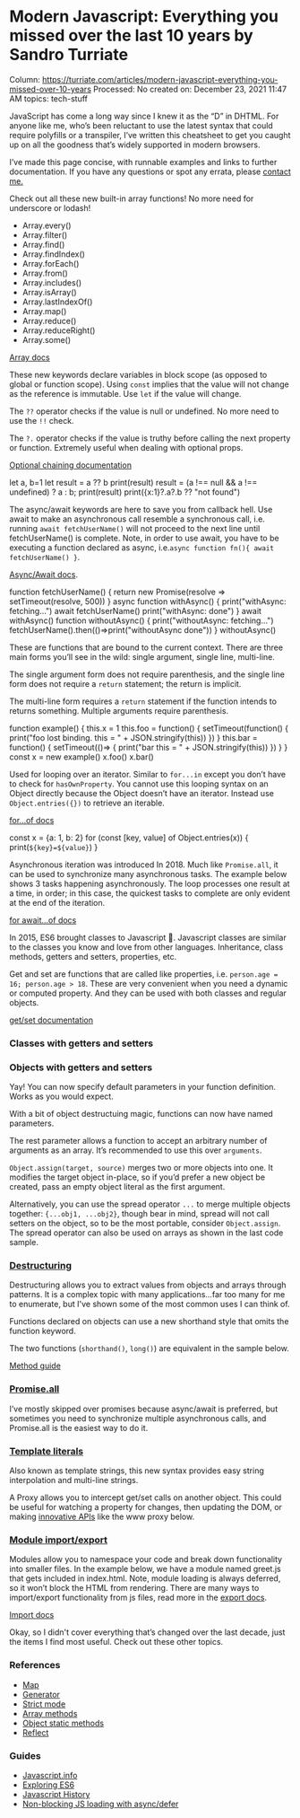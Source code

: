 # Modern Javascript: Everything you missed over the last 10 years by Sandro Turriate

Column: https://turriate.com/articles/modern-javascript-everything-you-missed-over-10-years
Processed: No
created on: December 23, 2021 11:47 AM
topics: tech-stuff

JavaScript has come a long way since I knew it as the “D” in DHTML. For anyone like me, who’s been reluctant to use the latest syntax that could require polyfills or a transpiler, I’ve written this cheatsheet to get you caught up on all the goodness that’s widely supported in modern browsers.

I’ve made this page concise, with runnable examples and links to further documentation. If you have any questions or spot any errata, please [contact me.](https://turriate.com/contact)

Check out all these new built-in array functions! No more need for underscore or lodash!

- Array.every()
- Array.filter()
- Array.find()
- Array.findIndex()
- Array.forEach()
- Array.from()
- Array.includes()
- Array.isArray()
- Array.lastIndexOf()
- Array.map()
- Array.reduce()
- Array.reduceRight()
- Array.some()

[Array docs](https://developer.mozilla.org/en-US/docs/Web/JavaScript/Reference/Global_Objects/Array#instance_methods)

These new keywords declare variables in block scope (as opposed to global or function scope). Using `const` implies that the value will not change as the reference is immutable. Use `let` if the value will change.

The `??` operator checks if the value is null or undefined. No more need to use the `!!` check.

The `?.` operator checks if the value is truthy before calling the next property or function. Extremely useful when dealing with optional props.

[Optional chaining documentation](https://developer.mozilla.org/en-US/docs/Web/JavaScript/Reference/Operators/Optional_chaining)

let a, b=1 let result = a ?? b print(result) result = (a !== null && a !== undefined) ? a : b; print(result) print({x:1}?.a?.b ?? "not found")

The async/await keywords are here to save you from callback hell. Use await to make an asynchronous call resemble a synchronous call, i.e. running `await fetchUserName()` will not proceed to the next line until fetchUserName() is complete. Note, in order to use await, you have to be executing a function declared as async, i.e.`async function fn(){ await fetchUserName() }`.

[Async/Await docs](https://developer.mozilla.org/en-US/docs/Learn/JavaScript/Asynchronous/Async_await).

function fetchUserName() { return new Promise(resolve => setTimeout(resolve, 500)) } async function withAsync() { print("withAsync: fetching...") await fetchUserName() print("withAsync: done") } await withAsync() function withoutAsync() { print("withoutAsync: fetching...") fetchUserName().then(()=>print("withoutAsync done")) } withoutAsync()

These are functions that are bound to the current context. There are three main forms you’ll see in the wild:
single argument, single line, multi-line.

The single argument form does not require parenthesis, and the single line form does not require a `return` statement; the return is implicit.

The multi-line form requires a `return` statement if the function intends to returns something. Multiple arguments require parenthesis.

function example() { this.x = 1 this.foo = function() { setTimeout(function() { print("foo lost binding. this = " + JSON.stringify(this)) }) } this.bar = function() { setTimeout(()=> { print("bar this = " + JSON.stringify(this)) }) } } const x = new example() x.foo() x.bar()

Used for looping over an iterator. Similar to `for...in` except you don’t have to check for `hasOwnProperty`. You cannot use this looping syntax on an Object directly because the Object doesn’t have an iterator. Instead use `Object.entries({})` to retrieve an iterable.

[for...of docs](https://developer.mozilla.org/en-US/docs/Web/JavaScript/Reference/Statements/for...of)

const x = {a: 1, b: 2} for (const [key, value] of Object.entries(x)) { print(`${key}=${value}`) }

Asynchronous iteration was introduced In 2018. Much like `Promise.all`, it can be used to synchronize many asynchronous tasks. The example below shows 3 tasks happening asynchronously. The loop processes one result at a time, in order; in this case, the quickest tasks to complete are only evident at the end of the iteration.

[for await...of docs](https://developer.mozilla.org/en-US/docs/Web/JavaScript/Reference/Statements/for-await...of)

In 2015, ES6 brought classes to Javascript 🎉. Javascript classes are similar to the classes you know and love from other languages. Inheritance, class methods, getters and setters, properties, etc.

Get and set are functions that are called like properties, i.e. `person.age = 16; person.age > 18`. These are very convenient when you need a dynamic or computed property. And they can be used with both classes and regular objects.

[get/set documentation](https://developer.mozilla.org/en-US/docs/Web/JavaScript/Reference/Functions#getter_and_setter_functions)

### Classes with getters and setters

### Objects with getters and setters

Yay! You can now specify default parameters in your function definition. Works as you would expect.

With a bit of object destructuing magic, functions can now have named parameters.

The rest parameter allows a function to accept an arbitrary number of arguments as an array. It’s recommended to use this over `arguments`.

`Object.assign(target, source)` merges two or more objects into one. It modifies the target object in-place, so if you’d prefer a new object be created, pass an empty object literal as the first argument.

Alternatively, you can use the spread operator `...` to merge multiple objects together: `{...obj1, ...obj2}`, though bear in mind, spread will not call setters on the object, so to be the most portable, consider `Object.assign`. The spread operator can also be used on arrays as shown in the last code sample.

### [Destructuring](https://turriate.com/articles/modern-javascript-everything-you-missed-over-10-years#destructuring)

Destructuring allows you to extract values from objects and arrays through patterns. It is a complex topic with many applications…far too many for me to enumerate, but I've shown some of the most common uses I can think of.

Functions declared on objects can use a new shorthand style that omits the function keyword.

The two functions (`shorthand()`, `long()`) are equivalent in the sample below.

[Method guide](https://developer.mozilla.org/en-US/docs/Web/JavaScript/Reference/Functions/Method_definitions)

### [Promise.all](https://turriate.com/articles/modern-javascript-everything-you-missed-over-10-years#promise-all)

I’ve mostly skipped over promises because async/await is preferred, but sometimes you need to synchronize multiple asynchronous calls, and Promise.all is the easiest way to do it.

### [Template literals](https://turriate.com/articles/modern-javascript-everything-you-missed-over-10-years#template-literals)

Also known as template strings, this new syntax provides easy string interpolation and multi-line strings.

A Proxy allows you to intercept get/set calls on another object. This could be useful for watching a property for changes, then updating the DOM, or making [innovative APIs](https://github.com/justjavac/proxy-www) like the www proxy below.

[](Modern%20Javascript%20Everything%20you%20missed%20over%20the%20l%204fd872609b2b42c4bf7c1d9421d922b4/D83KejvXYAA1x1O)

### [Module import/export](https://turriate.com/articles/modern-javascript-everything-you-missed-over-10-years#modules)

Modules allow you to namespace your code and break down functionality into smaller files. In the example below, we have a module named greet.js that gets included in index.html. Note, module loading is always deferred, so it won’t block the HTML from rendering. There are many ways to import/export functionality from js files, read more in the [export docs](https://developer.mozilla.org/en-US/docs/Web/JavaScript/Reference/Statements/export).

[Import docs](https://developer.mozilla.org/en-US/docs/Web/JavaScript/Reference/Statements/import)

Okay, so I didn't cover everything that’s changed over the last decade, just the items I find most useful. Check out these other topics.

### References

- [Map](https://developer.mozilla.org/en-US/docs/Web/JavaScript/Reference/Global_Objects/Map)
- [Generator](https://developer.mozilla.org/en-US/docs/Web/JavaScript/Reference/Global_Objects/Generator)
- [Strict mode](https://developer.mozilla.org/en-US/docs/Web/JavaScript/Reference/Strict_mode)
- [Array methods](https://developer.mozilla.org/en-US/docs/Web/JavaScript/Reference/Global_Objects/Array#instance_methods)
- [Object static methods](https://developer.mozilla.org/en-US/docs/Web/JavaScript/Reference/Global_Objects/Object#static_methods)
- [Reflect](https://developer.mozilla.org/en-US/docs/Web/JavaScript/Reference/Global_Objects/Reflect)

### Guides

- [Javascript.info](https://javascript.info/)
- [Exploring ES6](https://exploringjs.com/es6/)
- [Javascript History](https://www.w3schools.com/js/js_history.asp)
- [Non-blocking JS loading with async/defer](https://flaviocopes.com/javascript-async-defer/)